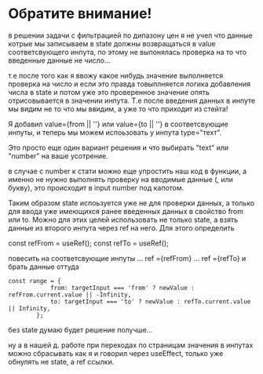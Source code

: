 # Обратите внимание!

 в решении задачи с фильтрацией по дипазону цен я не учел что данные котрые мы записываем в state должны возвращаться в value соответсвующего инпута, по этому не выпонялась проверка на то что введенные данные не число...

 т.е после того как я ввожу какое нибудь значение выполняется проверка на число и если это правда товыплняется логика добавления числа в state и потом уже это проверенное значение опять отрисовывается в значении инпута. Т.е после введения данных в инпуте мы видим не то что мы ввидим, а уже то что приходит из стейта!

 Я добавил value={from || ''} или value={to || ''} в соответсвующие инпуты, и теперь мы можем испоьзовать у инпута type="техт".

 Это просто еще один вариант решения и что выбирать "text" или "number" на ваше усотрение.

в случае с number к стати можно еще упростить наш код в функции, а именно не нужно выполнять проверку на вводимые данные (, или букву), это происходит в input number под капотом.

Таким образом state испоьзуется уже не для проверки данных, а только для ввода уже имеющихся ранее введенных данных в свойство from или to. Можно для этих целей использовать не только state, а взять данные из второго инпута через ref на него. Для этого определить 

const refFrom = useRef();
const refTo = useRef();

повесить на соответсвующие инпуты
...
ref ={refFrom}
...
ref ={refTo}
и брать данные оттуда

	const range = {
				from: targetInput === 'from' ? newValue : refFrom.current.value || -Infinity,
				to: targetInput === 'to' ? newValue : refTo.current.value || Infinity,
			};

без state думаю будет решение получше...

ну а в нашей д. работе при переходах по страницам значения в инпутах можно сбрасывать как я и говорил через useEffect, только уже обнулять не state, а ref ссылки. 